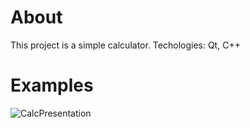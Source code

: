 # About
This project is a simple calculator. 
Techologies: Qt, C++

# Examples
![CalcPresentation](https://user-images.githubusercontent.com/104798367/202903217-80fe0577-58fb-49c3-a782-06552fef4933.gif)
